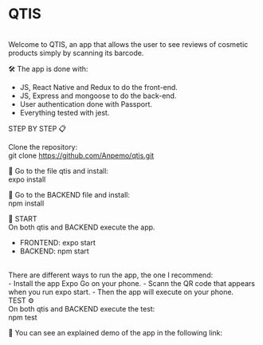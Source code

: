 <h1>QTIS</h1>
<br/>
Welcome to QTIS, an app that allows the user to see reviews of cosmetic products simply by scanning its barcode. 


🛠️ The app is done with:

- JS, React Native and Redux to do the front-end. 
- JS, Express and mongoose to do the back-end.
- User authentication done with Passport.
- Everything tested with jest.

STEP BY STEP 📋<br/>

Clone the repository:<br/>
git clone https://github.com/Anpemo/qtis.git

🔧 Go to the file qtis and install:<br/>
expo install

🔧 Go to the BACKEND file and install:<br/>
npm install

🚀 START<br/>
On both qtis and BACKEND execute the app. 
- FRONTEND: expo start
- BACKEND: npm start
<br/>
There are different ways to run the app, the one I recommend:<br/>
- Install the app Expo Go on your phone. 
- Scann the QR code that appears when you run expo start. 
- Then the app will execute on your phone.
<br/>
TEST ⚙️<br/>
On both qtis and BACKEND execute the test: <br/>
npm test


📌 You can see an explained demo of the app in the following link:





